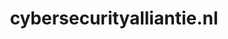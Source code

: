 ---
layout: post
title: "cybersecurityalliantie.nl"
internal_url: "/dutchgov/cybersecurityalliantie.nl.html"
subdomains_count: 2
all_subdomains_count: 12
urls_count: 2
ssl_rank: 0
http_rank: 45
url_link: /data/cybersecurityalliantie.nl/urls.txt
all_subdomains_link: /data/cybersecurityalliantie.nl/all_subdomains.txt
subdomains_link: /data/cybersecurityalliantie.nl/subdomains.txt
categories: dutchgov
---